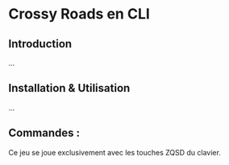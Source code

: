 # **Crossy Roads** en **CLI**

## Introduction

...

## Installation & Utilisation

...

## Commandes :

Ce jeu se joue exclusivement avec les touches ZQSD du clavier. 

